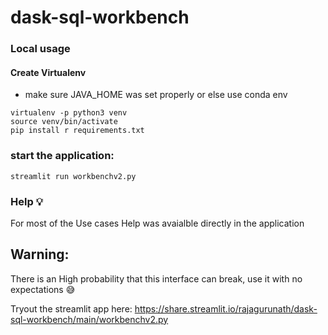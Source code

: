 # dask-sql-workbench


### Local usage

#### Create Virtualenv

- make sure JAVA_HOME was set properly or else use conda env
```
virtualenv -p python3 venv
source venv/bin/activate
pip install r requirements.txt
```
### start the application:

```
streamlit run workbenchv2.py
```

### Help 💡

For most of the Use cases Help was avaialble directly in the application


## Warning:

There is an High probability that this interface can break, use it with no expectations 😅

Tryout the streamlit app here: https://share.streamlit.io/rajagurunath/dask-sql-workbench/main/workbenchv2.py
